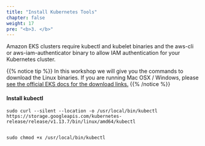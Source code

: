 ```yaml
---
title: "Install Kubernetes Tools"
chapter: false
weight: 17
pre: "<b>3. </b>"
---
```


Amazon EKS clusters require kubectl and kubelet binaries and the aws-cli or aws-iam-authenticator
binary to allow IAM authentication for your Kubernetes cluster.

{{% notice tip %}}
In this workshop we will give you the commands to download the Linux
binaries. If you are running Mac OSX / Windows, please [see the official EKS docs
for the download links.](https://docs.aws.amazon.com/eks/latest/userguide/getting-started.html)
{{% /notice %}}

#### Install kubectl
```
sudo curl --silent --location -o /usr/local/bin/kubectl https://storage.googleapis.com/kubernetes-release/release/v1.13.7/bin/linux/amd64/kubectl


sudo chmod +x /usr/local/bin/kubectl
```
